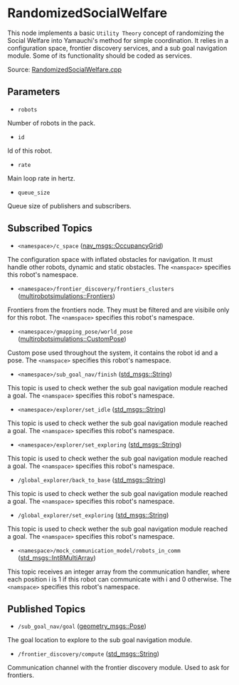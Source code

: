 # RandomizedSocialWelfare

This node implements a basic ```Utility Theory``` concept of randomizing the Social Welfare into Yamauchi's method for simple coordination. It relies in a configuration space, frontier discovery services, and a sub goal navigation module. Some of its functionality should be coded as services.

Source: [RandomizedSocialWelfare.cpp](../../src/multirobotexploration/source/policies/RandomizedSocialWelfare.cpp)

## Parameters

* ```robots```

Number of robots in the pack.

* ```id```

Id of this robot.

* ```rate```

Main loop rate in hertz.

* ```queue_size```

Queue size of publishers and subscribers.

## Subscribed Topics

* ```<namespace>/c_space``` ([nav_msgs::OccupancyGrid](https://docs.ros.org/en/api/nav_msgs/html/msg/OccupancyGrid.html))

The configuration space with inflated obstacles for navigation. It must handle other robots, dynamic and static obstacles. The ```<namspace>``` specifies this robot's namespace.

* ```<namespace>/frontier_discovery/frontiers_clusters``` ([multirobotsimulations::Frontiers](../../src/multirobotsimulations/msg/Frontiers.msg))

Frontiers from the frontiers node. They must be filtered and are visibile only for this robot. The ```<namspace>``` specifies this robot's namespace.

* ```<namespace>/gmapping_pose/world_pose``` ([multirobotsimulations::CustomPose](../../src/multirobotsimulations/msg/CustomPose.msg))

Custom pose used throughout the system, it contains the robot id and a pose. The ```<namspace>``` specifies this robot's namespace.

* ```<namespace>/sub_goal_nav/finish``` ([std_msgs::String](../../src/multirobotsimulations/msg/CustomPose.msg))

This topic is used to check wether the sub goal navigation module reached a goal. The ```<namspace>``` specifies this robot's namespace.

* ```<namespace>/explorer/set_idle``` ([std_msgs::String](https://docs.ros.org/en/api/std_msgs/html/msg/String.html))

This topic is used to check wether the sub goal navigation module reached a goal. The ```<namspace>``` specifies this robot's namespace.

* ```<namespace>/explorer/set_exploring``` ([std_msgs::String](https://docs.ros.org/en/api/std_msgs/html/msg/String.html))

This topic is used to check wether the sub goal navigation module reached a goal. The ```<namspace>``` specifies this robot's namespace.

* ```/global_explorer/back_to_base``` ([std_msgs::String](https://docs.ros.org/en/api/std_msgs/html/msg/String.html))

This topic is used to check wether the sub goal navigation module reached a goal. The ```<namspace>``` specifies this robot's namespace.

* ```/global_explorer/set_exploring``` ([std_msgs::String](https://docs.ros.org/en/api/std_msgs/html/msg/String.html))

This topic is used to check wether the sub goal navigation module reached a goal. The ```<namspace>``` specifies this robot's namespace.

* ```<namespace>/mock_communication_model/robots_in_comm``` ([std_msgs::Int8MultiArray](https://docs.ros.org/en/api/std_msgs/html/msg/Int8MultiArray.html))

This topic receives an integer array from the communication handler, where each position i is 1 if this robot can communicate with i and 0 otherwise. The ```<namspace>``` specifies this robot's namespace.

## Published Topics

* ```/sub_goal_nav/goal``` ([geometry_msgs::Pose](https://docs.ros.org/en/api/geometry_msgs/html/msg/Pose.html))

The goal location to explore to the sub goal navigation module.

* ```/frontier_discovery/compute``` ([std_msgs::String](https://docs.ros.org/en/api/std_msgs/html/msg/String.html))

Communication channel with the frontier discovery module. Used to ask for frontiers.

<!-- ## Published Transforms

* ```odom``` -->
